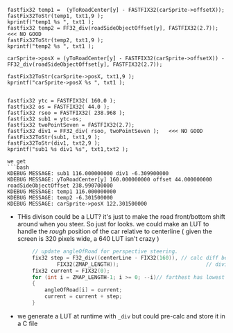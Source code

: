 
    fastfix32 temp1 =  (yToRoadCenter[y] - FASTFIX32(carSprite->offsetX));
    fastFix32ToStr(temp1, txt1,9 );
    kprintf("temp1 %s ", txt1 );
    fastfix32 temp2 = FF32_div(roadSideObjectOffset[y], FASTFIX32(2.7));   <<< NO GOOD
    fastFix32ToStr(temp2, txt1,9 );
    kprintf("temp2 %s ", txt1 );

    carSprite->posX = (yToRoadCenter[y] - FASTFIX32(carSprite->offsetX)) - FF32_div(roadSideObjectOffset[y], FASTFIX32(2.7));

    fastFix32ToStr(carSprite->posX, txt1,9 );
    kprintf("carSprite->posX %s ", txt1 );


    fastfix32 ytc = FASTFIX32( 160.0 );
    fastfix32 os = FASTFIX32( 44.0 );
    fastfix32 rsoo = FASTFIX32( 238.968 );
    fastfix32 sub1 = ytc-os;
    fastfix32 twoPointSeven = FASTFIX32(2.7);
    fastfix32 div1 = FF32_div( rsoo, twoPointSeven );   <<< NO GOOD
    fastFix32ToStr(sub1, txt1,9 );
    fastFix32ToStr(div1, txt2,9 );
    kprintf("sub1 %s div1 %s", txt1,txt2 );



```
we get
```bash
KDEBUG MESSAGE: sub1 116.000000000 div1 -6.309900000
KDEBUG MESSAGE: yToRoadCenter[y] 160.000000000 offset 44.000000000 roadSideObjectOffset 238.990700000
KDEBUG MESSAGE: temp1 116.000000000
KDEBUG MESSAGE: temp2 -6.301500000
KDEBUG MESSAGE: carSprite->posX 122.301500000
```
  * THis divison could be a LUT? it's just to make the road front/bottom shift around when
   you steer. So just for looks. we could make an LUT to handle the *rough* position of the 
  car relative to centerline ( given the screen is 320 pixels wide, a 640 LUT isn't crazy )

```c++
        // update angleOfRoad for perspective steering.
        fix32 step = F32_div((centerLine - FIX32(160)), // calc diff between center and positoin at front
                FIX32(ZMAP_LENGTH));                            // divide by the height of the road graphic.
        fix32 current = FIX32(0);
        for (int i = ZMAP_LENGTH-1; i >= 0; --i)// farthest has lowest offset.
        {
            angleOfRoad[i] = current;
            current = current + step;
        }
```

  * we generate a LUT at runtime with `_div` but could pre-calc and store it in a C file


